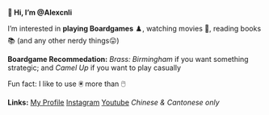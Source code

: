 **👋 Hi, I’m @Alexcnli**

I’m interested in **playing Boardgames** ♟️, watching movies 🍿, reading books 📚 (and any other nerdy things😛)

**Boardgame Recommedation:** _Brass: Birmingham_ if you want something strategic; and _Camel Up_ if you want to play casually

Fun fact: I like to use 🖲️ more than 🖱️

**Links:**
[My Profile](https://alexcnli.github.io/index.html)
[Instagram](https://www.instagram.com/alexli0o/)
[Youtube](https://www.youtube.com/@meeplematch2582) _Chinese & Cantonese only_

<!---
Alexcnli/Alexcnli is a ✨ special ✨ repository because its `README.md` (this file) appears on your GitHub profile.
You can click the Preview link to take a look at your changes.
--->
